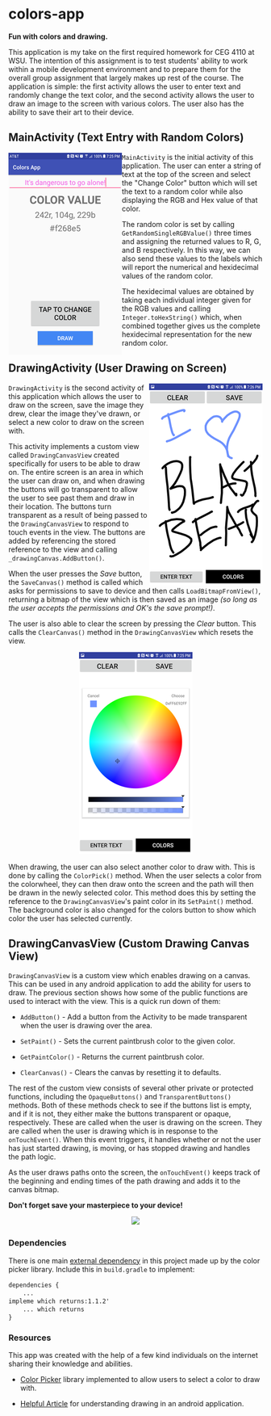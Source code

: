 # colors-app
**Fun with colors and drawing.**

This application is my take on the first required homework for CEG 4110 at WSU. The intention of this assignment is to test students' ability to work within a mobile development environment and to prepare them for the overall group assignment that largely makes up rest of the course. The application is simple: the first activity allows the user to enter text and randomly change the text color, and the second activity allows the user to draw an image to the screen with various colors. The user also has the ability to save their art to their device.

## MainActivity (Text Entry with Random Colors)
<img src="images/scrn_01.png" align="left">

`MainActivity` is the initial activity of this application. The user can enter a string of text at the top of the screen and select the "Change Color" button which will set the text to a random color while also displaying the RGB and Hex value of that color.

The random color is set by calling `GetRandomSingleRGBValue()` three times and assigning the returned values to R, G, and B respectively. In this way, we can also send these values to the labels which will report the numerical and hexidecimal values of the random color.

The hexidecimal values are obtained by taking each individual integer given for the RGB values and calling `Integer.toHexString()` which, when combined together gives us the complete hexidecimal representation for the new random color.


## DrawingActivity (User Drawing on Screen)
<img src="images/scrn_03.png" align="right">

`DrawingActivity` is the second activity of this application which allows the user to draw on the screen, save the image they drew, clear the image they've drawn, or select a new color to draw on the screen with.

This activity implements a custom view called `DrawingCanvasView` created specifically for users to be able to draw on. The entire screen is an area in which the user can draw on, and when drawing the buttons will go transparent to allow the user to see past them and draw in their location. The buttons turn transparent as a result of being passed to the  `DrawingCanvasView` to respond to touch events in the view. The buttons are added by referencing the stored reference to the view and calling `_drawingCanvas.AddButton()`.

When the user presses the _Save_ button, the `SaveCanvas()` method is called which asks for permissions to save to device and then calls `LoadBitmapFromView()`, returning a bitmap of the view which is then saved as an image _(so long as the user accepts the permissions and OK's the save prompt!)_.

The user is also able to clear the screen by pressing the _Clear_ button. This calls the `ClearCanvas()` method in the `DrawingCanvasView` which resets the view.

<div align="center">
<img src="images/scrn_05.png">
</div>

When drawing, the user can also select another color to draw with. This is done by calling the `ColorPick()` method. When the user selects a color from the colorwheel, they can then draw onto the screen and the path will then be drawn in the newly selected color. This method does this by setting the reference to the `DrawingCanvasView`'s paint color in its `SetPaint()` method. The background color is also changed for the colors button to show which color the user has selected currently.

## DrawingCanvasView (Custom Drawing Canvas View)
`DrawingCanvasView` is a custom view which enables drawing on a canvas. This can be used in any android application to add the ability for users to draw. The previous section shows how some of the public functions are used to interact with the view. This is a quick run down of them:

- `AddButton()` - Add a button from the Activity to be made transparent when the user is drawing over the area.

- `SetPaint()` - Sets the current paintbrush color to the given color.

- `GetPaintColor()` - Returns the current paintbrush color.

- `ClearCanvas()` - Clears the canvas by resetting it to defaults.

The rest of the custom view consists of several other private or protected functions, including the `OpaqueButtons()` and `TransparentButtons()` methods. Both of these methods check to see if the buttons list is empty, and if it is not, they either make the buttons transparent or opaque, respectively. These are called when the user is drawing on the screen. They are called when the user is drawing which is in response to the `onTouchEvent()`. When this event triggers, it handles whether or not the user has just started drawing, is moving, or has stopped drawing and handles the path logic.

As the user draws paths onto the screen, the `onTouchEvent()` keeps track of the beginning and ending times of the path drawing and adds it to the canvas bitmap.

**Don't forget save your masterpiece to your device!**
<div align="center">
    <img src="images/scrn-04.png">
</div>

### Dependencies

There is one main [external dependency](https://github.com/duanhong169/ColorPicker) in this project made up by the color picker library. Include this in `build.gradle` to implement:
```
dependencies {
    ...
impleme which returns:1.1.2'
    ... which returns
}
```

### Resources
This app was created with the help of a few kind individuals on the internet sharing their knowledge and abilities.

- [Color Picker](https://github.com/duanhong169/ColorPicker) library implemented to allow users to select a color to draw with.

- [Helpful Article](https://code.tutsplus.com/tutorials/android-sdk-create-a-drawing-app-touch-interaction--mobile-19202) for understanding drawing in an android application.